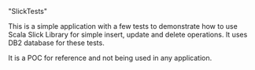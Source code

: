 "SlickTests" 

This is a simple application with a few tests to demonstrate how to use Scala Slick Library for simple
insert, update and delete operations. It uses DB2 database for these tests.

It is a POC for reference and not being used in any application.